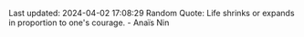 Last updated: 2024-04-02 17:08:29
Random Quote: Life shrinks or expands in proportion to one's courage. - Anaïs Nin